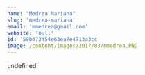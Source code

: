```yaml
---
name: "Medrea Mariana"
slug: 'medrea-mariana'
email: 'mmedrea@gmail.com'
website: 'null'
id: '59b473454e63ea7e4713a3cc'
image: /content/images/2017/03/mmedrea.PNG
---
```

undefined
    